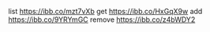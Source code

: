 list https://ibb.co/mzt7vXb
get https://ibb.co/HxGqX9w
add https://ibb.co/9YRYmGC
remove https://ibb.co/z4bWDY2
